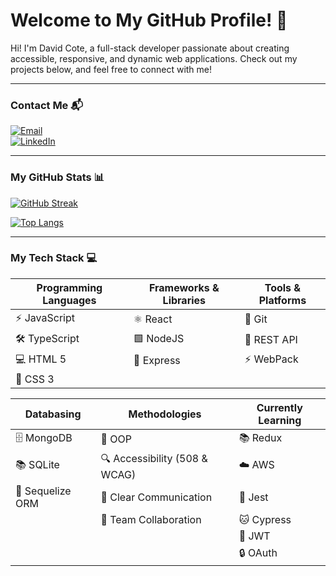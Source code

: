 # Welcome to My GitHub Profile! 👋

Hi! I'm David Cote, a full-stack developer passionate about creating accessible, responsive, and dynamic web applications. Check out my projects below, and feel free to connect with me!

---

### Contact Me 📬

<p align="left">
  <a href="mailto:davidcote.dev@gmail.com"><img src="https://img.shields.io/badge/Email-davidcote.dev@gmail.com-blue?style=flat&logo=gmail" alt="Email"></a><br>
  <a href="https://www.linkedin.com/in/davidcote-dev/" target="_blank"><img src="https://img.shields.io/badge/LinkedIn-davidcote--dev-blue?style=flat&logo=linkedin" alt="LinkedIn"></a>
</p>

---

### My GitHub Stats 📊

[![GitHub Streak](https://streak-stats.demolab.com/?user=dmcote-1991&theme=radical)](https://git.io/streak-stats)

[![Top Langs](https://github-readme-stats.vercel.app/api/top-langs/?username=dmcote-1991&layout=compact&theme=radical)](https://github.com/dmcote-1991)

---

### My Tech Stack 💻

| **Programming Languages** | **Frameworks & Libraries** | **Tools & Platforms** |
|---------------------------|----------------------------|-----------------------|
| ⚡ JavaScript              | ⚛️ React                   | 📁 Git                |
| 🛠️ TypeScript             | 🟩 NodeJS                  | 🔗 REST API           |
| 💻 HTML 5                 | 🚀 Express                 | ⚡ WebPack             |
| 🎨 CSS 3                  |                            |                       |

| **Databasing**            | **Methodologies**          | **Currently Learning** |
|---------------------------|----------------------------|------------------------|
| 🗄️ MongoDB                | 🔄 OOP                     | 📚 Redux               |
| 📚 SQLite                 | 🔍 Accessibility (508 & WCAG) | ☁️ AWS                 |
| 🔑 Sequelize ORM          | 💬 Clear Communication     | 🧪 Jest                |
|                           | 🤝 Team Collaboration      | 🐱 Cypress             |
|                           |                            | 🔑 JWT                 |
|                           |                            | 🔒 OAuth               |
